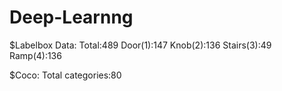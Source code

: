 # Deep-Learnng

$Labelbox Data:
	Total:489
	Door(1):147
	Knob(2):136
	Stairs(3):49
	Ramp(4):136

$Coco:
	Total categories:80
